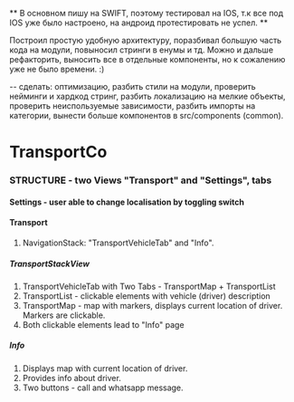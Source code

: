 ** В основном пишу на SWIFT, поэтому тестировал на IOS, т.к все под IOS уже было настроено, на андроид протестировать не успел. **

Построил простую удобную архитектуру, поразбивал большую часть кода на модули, повыносил стринги в енумы и тд. Можно и дальше рефакторить, выносить все в отдельные компоненты, но к сожалению уже не было времени. :)

-- сделать: оптимизацию, разбить стили на модули, проверить нейминги и хардкод стринг, разбить локализацию на мелкие объекты, проверить неиспользуемые зависимости, разбить импорты на категории, вынести больше компонентов в src/components (common).

# TransportCo

### STRUCTURE - two Views "Transport" and "Settings", tabs

#### Settings - user able to change localisation by toggling switch

#### Transport

1. NavigationStack: "TransportVehicleTab" and "Info".

##### TransportStackView

1. TransportVehicleTab with Two Tabs - TransportMap + TransportList
2. TransportList - clickable elements with vehicle (driver) description
3. TransportMap - map with markers, displays current location of driver. Markers are clickable.
4. Both clickable elements lead to "Info" page

##### Info

1. Displays map with current location of driver.
2. Provides info about driver.
3. Two buttons - call and whatsapp message.
